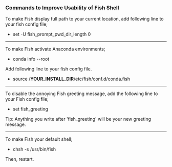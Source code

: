### Commands to Improve Usability of Fish Shell

To make Fish display full path to your current location, add following line to your fish config file;

* set -U fish_prompt_pwd_dir_length 0
***
To make Fish activate Anaconda environments; 

* conda info --root

Add following line to your fish config file.

*  source /**YOUR_INSTALL_DIR**/etc/fish/conf.d/conda.fish

***
To disable the annoying Fish greeting message, add the following line to your Fish config file;

* set fish_greeting

Tip: Anything you write after 'fish_greeting' will be your new greeting message. 

***
To make Fish your default shell;

* chsh -s /usr/bin/fish

Then, restart.




